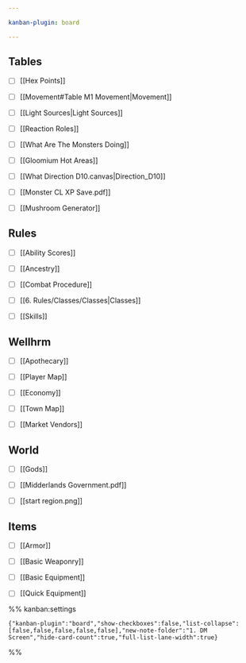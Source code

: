 ```yaml
---

kanban-plugin: board

---
```


## Tables

- [ ] [[Hex Points]]
- [ ] [[Movement#Table M1 Movement|Movement]]
- [ ] [[Light Sources|Light Sources]]
- [ ] [[Reaction Roles]]
- [ ] [[What Are The Monsters Doing]]
- [ ] [[Gloomium Hot Areas]]
- [ ] [[What Direction D10.canvas|Direction_D10]]
- [ ] [[Monster CL XP Save.pdf]]
- [ ] [[Mushroom Generator]]


## Rules

- [ ] [[Ability Scores]]
- [ ] [[Ancestry]]
- [ ] [[Combat Procedure]]
- [ ] [[6. Rules/Classes/Classes|Classes]]
- [ ] [[Skills]]


## Wellhrm

- [ ] [[Apothecary]]
- [ ] [[Player Map]]
- [ ] [[Economy]]
- [ ] [[Town Map]]
- [ ] [[Market Vendors]]


## World

- [ ] [[Gods]]
- [ ] [[Midderlands Government.pdf]]
- [ ] [[start region.png]]


## Items

- [ ] [[Armor]]
- [ ] [[Basic Weaponry]]
- [ ] [[Basic Equipment]]
- [ ] [[Quick Equipment]]




%% kanban:settings
```
{"kanban-plugin":"board","show-checkboxes":false,"list-collapse":[false,false,false,false,false],"new-note-folder":"1. DM Screen","hide-card-count":true,"full-list-lane-width":true}
```
%%